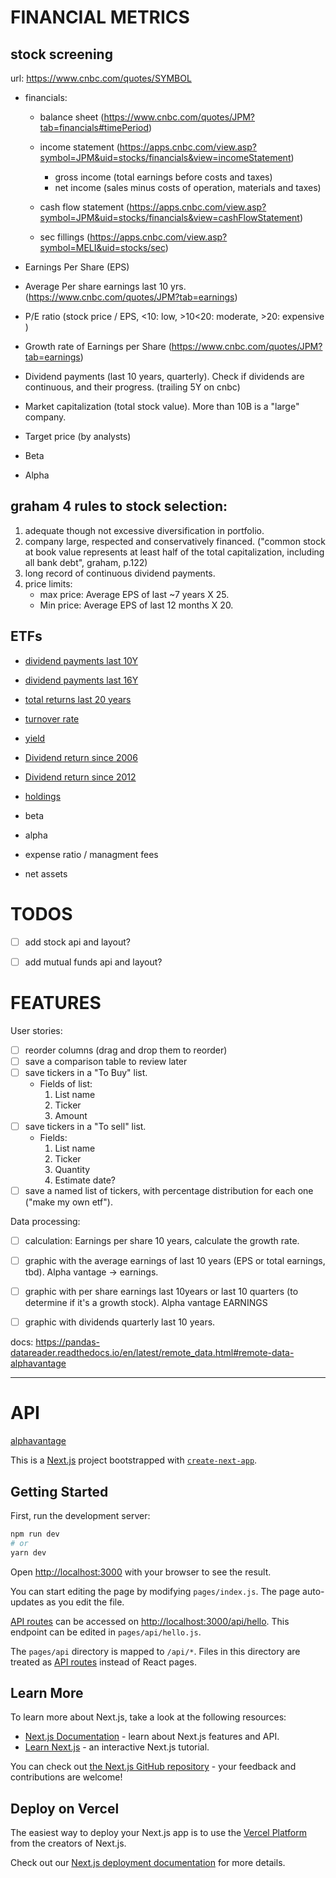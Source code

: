 # FINANCIAL METRICS 

## stock screening

url: https://www.cnbc.com/quotes/SYMBOL

- financials:
    - balance sheet (https://www.cnbc.com/quotes/JPM?tab=financials#timePeriod)
    - income statement (https://apps.cnbc.com/view.asp?symbol=JPM&uid=stocks/financials&view=incomeStatement)
        - gross income (total earnings before costs and taxes)
        - net income (sales minus costs of operation, materials and taxes)
    - cash flow statement (https://apps.cnbc.com/view.asp?symbol=JPM&uid=stocks/financials&view=cashFlowStatement)

    - sec fillings (https://apps.cnbc.com/view.asp?symbol=MELI&uid=stocks/sec)

- Earnings Per Share (EPS)
- Average Per share earnings last 10 yrs. (https://www.cnbc.com/quotes/JPM?tab=earnings)
- P/E ratio (stock price / EPS, <10: low, >10<20: moderate, >20: expensive )

- Growth rate of Earnings per Share (https://www.cnbc.com/quotes/JPM?tab=earnings)

- Dividend payments (last 10 years, quarterly). Check if dividends are continuous, and their progress. (trailing 5Y on cnbc)

- Market capitalization (total stock value). More than 10B is a "large" company. 

- Target price (by analysts)

- Beta

- Alpha

## graham 4 rules to stock selection:
1. adequate though not excessive diversification in portfolio. 
2. company large, respected and conservatively financed. ("common stock at book value represents at least half of the total capitalization, including all bank debt", graham, p.122)
3. long record of continuous dividend payments. 
4. price limits:
    - max price: Average EPS of last ~7 years X 25. 
    - Min price: Average EPS of last 12 months X 20. 


## ETFs

- [dividend payments last 10Y](https://www.barrons.com/market-data/funds/VIG)

- [dividend payments last 16Y](https://finance.yahoo.com/quote/VIG/history?period1=1146528000&period2=1642723200&interval=capitalGain%7Cdiv%7Csplit&filter=div&frequency=1mo&includeAdjustedClose=true)

- [total returns last 20 years](https://finance.yahoo.com/quote/VIG/performance?p=VIG) 

- [turnover rate](https://finance.yahoo.com/quote/ESGV/profile?p=VIG)

- [yield](https://finance.yahoo.com/quote/VIG?p=VIG&.tsrc=fin-srch)

- [Dividend return since 2006](https://finance.yahoo.com/quote/VIG/history?period1=1146528000&period2=1645056000&interval=capitalGain%7Cdiv%7Csplit&filter=div&frequency=1mo&includeAdjustedClose=true)

- [Dividend return since 2012](https://www.marketwatch.com/investing/fund/vig?mod=over_search)

- [holdings]('https://www.marketwatch.com/investing/fund/vig?mod=over_search')

- beta

- alpha

- expense ratio / managment fees

- net assets


# TODOS
- [ ] add stock api and layout?
- [ ] add mutual funds api and layout?


# FEATURES

User stories:
- [ ] reorder columns (drag and drop them to reorder)
- [ ] save a comparison table to review later
- [ ] save tickers in a "To Buy" list. 
    - Fields of list:
        1. List name
        2. Ticker
        3. Amount
- [ ] save tickers in a "To sell" list. 
    - Fields:
        1. List name
        2. Ticker
        3. Quantity
        4. Estimate date?
- [ ] save a named list of tickers, with percentage distribution for each one ("make my own etf").

Data processing:
- [ ] calculation: Earnings per share 10 years, calculate the growth rate. 
- [ ] graphic with the average earnings of last 10 years (EPS or total earnings, tbd). Alpha vantage -> earnings. 
- [ ] graphic with per share earnings last 10years or last 10 quarters (to determine if it's a growth stock). Alpha vantage EARNINGS 
- [ ] graphic with dividends quarterly last 10 years.




docs: https://pandas-datareader.readthedocs.io/en/latest/remote_data.html#remote-data-alphavantage



------------------

# API

[alphavantage](https://www.alphavantage.co)


This is a [Next.js](https://nextjs.org/) project bootstrapped with [`create-next-app`](https://github.com/vercel/next.js/tree/canary/packages/create-next-app).

## Getting Started

First, run the development server:

```bash
npm run dev
# or
yarn dev
```

Open [http://localhost:3000](http://localhost:3000) with your browser to see the result.

You can start editing the page by modifying `pages/index.js`. The page auto-updates as you edit the file.

[API routes](https://nextjs.org/docs/api-routes/introduction) can be accessed on [http://localhost:3000/api/hello](http://localhost:3000/api/hello). This endpoint can be edited in `pages/api/hello.js`.

The `pages/api` directory is mapped to `/api/*`. Files in this directory are treated as [API routes](https://nextjs.org/docs/api-routes/introduction) instead of React pages.

## Learn More

To learn more about Next.js, take a look at the following resources:

- [Next.js Documentation](https://nextjs.org/docs) - learn about Next.js features and API.
- [Learn Next.js](https://nextjs.org/learn) - an interactive Next.js tutorial.

You can check out [the Next.js GitHub repository](https://github.com/vercel/next.js/) - your feedback and contributions are welcome!

## Deploy on Vercel

The easiest way to deploy your Next.js app is to use the [Vercel Platform](https://vercel.com/new?utm_medium=default-template&filter=next.js&utm_source=create-next-app&utm_campaign=create-next-app-readme) from the creators of Next.js.

Check out our [Next.js deployment documentation](https://nextjs.org/docs/deployment) for more details.

